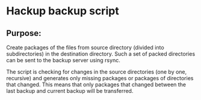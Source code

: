 Hackup backup script
====================

Purpose:
--------

Create packages of the files from source directory (divided into subdirectories)
in the destination directory. Such a set of packed directories can be sent to the backup server using rsync.

The script is checking for changes in the source directories (one by one, recursive)
and generates only missing packages or packages of directories that changed. This means that only packages that changed
between the last backup and current backup will be transferred. 

